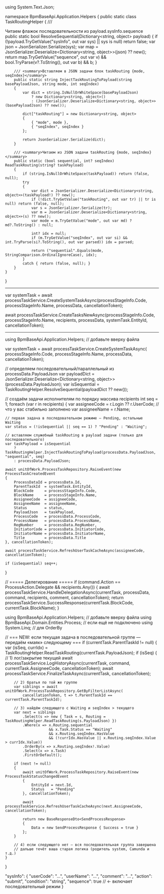 using System.Text.Json;

namespace BpmBaseApi.Application.Helpers
{
    public static class TaskRoutingHelper
    {
        /// <summary>Читаем флажок последовательности из payload.sysInfo.sequence</summary>
        public static bool ResolveSequential(Dictionary<string, object> payload)
        {
            if (!payload.TryGetValue("sysInfo", out var sys) || sys is null) return false;
            var json = JsonSerializer.Serialize(sys);
            var map  = JsonSerializer.Deserialize<Dictionary<string, object>>(json) ?? new();
            return map.TryGetValue("sequence", out var v)
                && bool.TryParse(v?.ToString(), out var b)
                && b;
        }

        /// <summary>Вставляем в JSON задачи блок taskRouting {mode, seqIndex}</summary>
        public static string InjectTaskRoutingToPayload(string basePayloadJson, string mode, int seqIndex)
        {
            var dict = string.IsNullOrWhiteSpace(basePayloadJson)
                ? new Dictionary<string, object>()
                : (JsonSerializer.Deserialize<Dictionary<string, object>>(basePayloadJson) ?? new());

            dict["taskRouting"] = new Dictionary<string, object>
            {
                { "mode", mode },
                { "seqIndex", seqIndex }
            };

            return JsonSerializer.Serialize(dict);
        }

        /// <summary>Читаем из JSON задачи taskRouting {mode, seqIndex}</summary>
        public static (bool sequential, int? seqIndex) ReadTaskRouting(string? taskPayload)
        {
            if (string.IsNullOrWhiteSpace(taskPayload)) return (false, null);
            try
            {
                var dict = JsonSerializer.Deserialize<Dictionary<string, object>>(taskPayload!) ?? new();
                if (!dict.TryGetValue("taskRouting", out var tr) || tr is null) return (false, null);
                var s = JsonSerializer.Serialize(tr);
                var m = JsonSerializer.Deserialize<Dictionary<string, object>>(s) ?? new();
                var mode = m.TryGetValue("mode", out var md) ? md?.ToString() : null;

                int? idx = null;
                if (m.TryGetValue("seqIndex", out var si) && int.TryParse(si?.ToString(), out var parsed)) idx = parsed;

                return ("sequential".Equals(mode, StringComparison.OrdinalIgnoreCase), idx);
            }
            catch { return (false, null); }
        }
    }
}


_____________

var systemTask = await processTaskService.CreateSystemTaskAsync(processStageInfo.Code, processStageInfo.Name, processData, cancellationToken);

await processTaskService.CreateTasksNewAsync(processStageInfo.Code, processStageInfo.Name, recipients, processData, systemTask.EntityId, cancellationToken);

____________




using BpmBaseApi.Application.Helpers; // добавьте вверху файла

var systemTask = await processTaskService.CreateSystemTaskAsync(
    processStageInfo.Code, processStageInfo.Name, processData, cancellationToken);

// определяем последовательный/параллельный из processData.PayloadJson
var payloadDict = JsonSerializer.Deserialize<Dictionary<string, object>>(processData.PayloadJson);
var isSequential = TaskRoutingHelper.ResolveSequential(payloadDict ?? new());

// создаём задачи исполнителям по порядку массива recipients
int seq = 1;
foreach (var r in recipients)
{
    var assigneeCode = r.Login ?? r.UserCode; // что у вас стабильно заполнено
    var assigneeName = r.Name;

    // первая задача в последовательном режиме — Pending, остальные Waiting
    var status = (!isSequential || seq == 1) ? "Pending" : "Waiting";

    // вставляем служебный taskRouting в payload задачи (только для последовательного)
    var taskPayload = isSequential
        ? TaskRoutingHelper.InjectTaskRoutingToPayload(processData.PayloadJson, "sequential", seq)
        : processData.PayloadJson;

    await unitOfWork.ProcessTaskRepository.RaiseEvent(new ProcessTaskCreatedEvent
    {
        ProcessDataId = processData.Id,
        ParentTaskId  = systemTask.EntityId,
        BlockCode     = processStageInfo.Code,
        BlockName     = processStageInfo.Name,
        AssigneeCode  = assigneeCode,
        AssigneeName  = assigneeName,
        Status        = status,
        PayloadJson   = taskPayload,
        ProcessCode   = processData.ProcessCode,
        ProcessName   = processData.ProcessName,
        RegNumber     = processData.RegNumber,
        InitiatorCode = processData.InitiatorCode,
        InitiatorName = processData.InitiatorName,
        Title         = processData.Title
    }, cancellationToken);

    await processTaskService.RefreshUserTaskCacheAsync(assigneeCode, cancellationToken);

    if (isSequential) seq++;
}






// ===== Делегирование =====
if (command.Action == ProcessAction.Delegate && recipients.Any())
{
    await processTaskService.HandleDelegationAsync(currentTask, processData, command, recipients, comment, cancellationToken);
    return processTaskService.SuccessResponse(currentTask.BlockCode, currentTask.BlockName);
}



using BpmBaseApi.Application.Helpers;        // добавьте вверху файла
using BpmBaseApi.Domain.Entities.Process;    // если ещё не подключено
using System.Linq;                           // для OrderBy

// === NEW: если текущая задача в последовательной группе — передаём «маяк» следующему ===
if (currentTask.ParentTaskId != null)
{
    var (isSeq, currIdx) = TaskRoutingHelper.ReadTaskRouting(currentTask.PayloadJson);
    if (isSeq)
    {
        // 1) лог/закрытие текущей
        await processTaskService.LogHistoryAsync(currentTask, command, currentTask.AssigneeCode, cancellationToken);
        await processTaskService.FinalizeTaskAsync(currentTask, cancellationToken);

        // 2) братья по той же группе
        var siblings = await unitOfWork.ProcessTaskRepository.GetByFilterListAsync(
            cancellationToken, t => t.ParentTaskId == currentTask.ParentTaskId);

        // 3) найдём следующего с Waiting и seqIndex > текущего
        var next = siblings
            .Select(s => new { Task = s, Routing = TaskRoutingHelper.ReadTaskRouting(s.PayloadJson) })
            .Where(x => x.Routing.sequential
                        && x.Task.Status == "Waiting"
                        && x.Routing.seqIndex.HasValue
                        && (!currIdx.HasValue || x.Routing.seqIndex.Value > currIdx.Value))
            .OrderBy(x => x.Routing.seqIndex!.Value)
            .Select(x => x.Task)
            .FirstOrDefault();

        if (next != null)
        {
            await unitOfWork.ProcessTaskRepository.RaiseEvent(new ProcessTaskStatusChangedEvent
            {
                EntityId = next.Id,
                Status   = "Pending"
            }, cancellationToken);

            await processTaskService.RefreshUserTaskCacheAsync(next.AssigneeCode, cancellationToken);

            return new BaseResponseDto<SendProcessResponse>
            {
                Data = new SendProcessResponse { Success = true }
            };
        }

        // 4) если следующего нет — вся последовательная группа завершена
        // дальше течёт ваша старая логика (родитель system, Camunda и т.д.)
    }
}



"sysInfo": {
  "userCode": "…",
  "userName": "…",
  "comment": "…",
  "action": "submit",
  "condition": "string",
  "sequence": true  // ← включает последовательный режим
}


